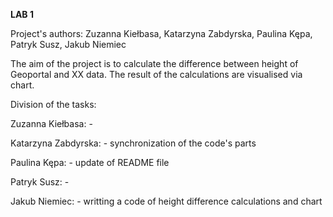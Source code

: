 **LAB 1**

Project's authors: Zuzanna Kiełbasa, Katarzyna Zabdyrska, Paulina Kępa, Patryk Susz, Jakub Niemiec

The aim of the project is to calculate the difference between height of Geoportal and XX data. The result of the calculations are visualised via chart.

Division of the tasks:

Zuzanna Kiełbasa: -

Katarzyna Zabdyrska: - synchronization of the code's parts

Paulina Kępa: - update of README file

Patryk Susz: - 

Jakub Niemiec: - writting a code of height difference calculations and chart
    
